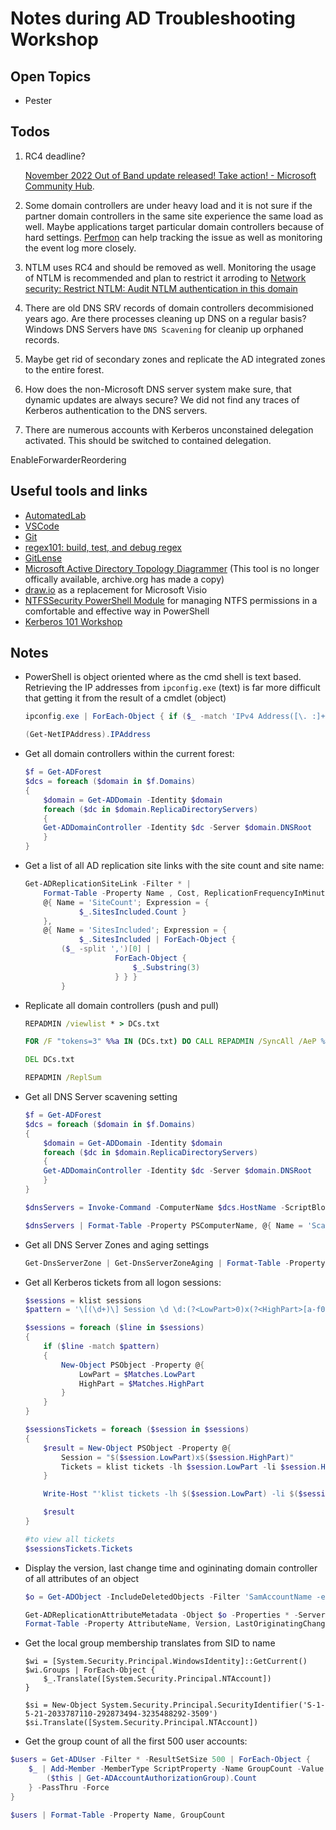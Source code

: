 # Notes during AD Troubleshooting Workshop

## Open Topics

- Pester 

## Todos

1. RC4 deadline?

    [November 2022 Out of Band update released! Take action! - Microsoft Community Hub](
    https://techcommunity.microsoft.com/t5/ask-the-directory-services-team/november-2022-out-of-band-update-released-take-action/bc-p/3700413/highlight/true).

1. Some domain controllers are under heavy load and it is not sure if the partner domain controllers in the same site experience the same load as well. Maybe applications target particular domain controllers because of hard settings. [Perfmon](https://learn.microsoft.com/de-de/windows-server/administration/windows-commands/perfmon) can help tracking the issue as well as monitoring the event log more closely.

1. NTLM uses RC4 and should be removed as well. Monitoring the usage of NTLM is recommended and plan to restrict it arroding to [Network security: Restrict NTLM: Audit NTLM authentication in this domain](https://learn.microsoft.com/en-us/windows/security/threat-protection/security-policy-settings/network-security-restrict-ntlm-audit-ntlm-authentication-in-this-domain)

1. There are old DNS SRV records of domain controllers decommisioned years ago. Are there processes cleaning up DNS on a regular basis? Windows DNS Servers have `DNS Scavening` for cleanip up orphaned records.

1. Maybe get rid of secondary zones and replicate the AD integrated zones to the entire forest.

1. How does the non-Microsoft DNS server system make sure, that dynamic updates are always secure? We did not find any traces of Kerberos authentication to the DNS servers.

2. There are numerous accounts with Kerberos unconstained delegation activated. This should be switched to contained delegation. 


EnableForwarderReordering

## Useful tools and links

- [AutomatedLab](https://automatedlab.org/en/latest/)
- [VSCode](https://code.visualstudio.com/download)
- [Git](https://git-scm.com/downloads)
- [regex101: build, test, and debug regex](https://regex101.com/)
- [GitLense](https://marketplace.visualstudio.com/items?itemName=eamodio.gitlens)
- [Microsoft Active Directory Topology Diagrammer](http://web.archive.org/web/20200802184044/https://www.microsoft.com/en-us/download/confirmation.aspx?id=13380) (This tool is no longer offically available, archive.org has made a copy)
- [draw.io](https://www.drawio.com/) as a replacement for Microsoft Visio
- [NTFSSecurity PowerShell Module](https://www.powershellgallery.com/packages/NTFSSecurity/4.2.6) for managing NTFS permissions in a comfortable and effective way in PowerShell
- [Kerberos 101 Workshop](https://github.com/raandree/Kerberos101)

## Notes

- PowerShell is object oriented where as the cmd shell is text based. Retrieving the IP addresses from `ipconfig.exe` (text) is far more difficult that getting it from the result of a cmdlet (object)

    ```powershell
    ipconfig.exe | ForEach-Object { if ($_ -match 'IPv4 Address([\. :]+)(?<IpAddress>[\d\.]+)') { $Matches.IpAddress } }

    (Get-NetIPAddress).IPAddress
    ```

- Get all domain controllers within the current forest:

    ```powershell
    $f = Get-ADForest
    $dcs = foreach ($domain in $f.Domains)
    {
        $domain = Get-ADDomain -Identity $domain
        foreach ($dc in $domain.ReplicaDirectoryServers)
        {
        Get-ADDomainController -Identity $dc -Server $domain.DNSRoot
        }
    } 
    ```

- Get a list of all AD replication site links with the site count and site name:

    ```powershell
    Get-ADReplicationSiteLink -Filter * | 
        Format-Table -Property Name , Cost, ReplicationFrequencyInMinutes, 
        @{ Name = 'SiteCount'; Expression = { 
                $_.SitesIncluded.Count } 
        }, 
        @{ Name = 'SitesIncluded'; Expression = { 
                $_.SitesIncluded | ForEach-Object { 
            ($_ -split ',')[0] | 
                        ForEach-Object {
                            $_.Substring(3)
                        } } } 
            }
    ```

- Replicate all domain controllers (push and pull)

    ```cmd
    REPADMIN /viewlist * > DCs.txt

    FOR /F "tokens=3" %%a IN (DCs.txt) DO CALL REPADMIN /SyncAll /AeP %%a

    DEL DCs.txt

    REPADMIN /ReplSum
    ```

- Get all DNS Server scavening setting

    ```powershell
    $f = Get-ADForest
    $dcs = foreach ($domain in $f.Domains)
    {
        $domain = Get-ADDomain -Identity $domain
        foreach ($dc in $domain.ReplicaDirectoryServers)
        {
        Get-ADDomainController -Identity $dc -Server $domain.DNSRoot
        }
    }

    $dnsServers = Invoke-Command -ComputerName $dcs.HostName -ScriptBlock { Get-DnsServer }

    $dnsServers | Format-Table -Property PSComputerName, @{ Name = 'ScavengingInterval'; Expression = { $_.ServerScavenging.ScavengingInterval } }
    ```

- Get all DNS Server Zones and aging settings

    ```powershell
    Get-DnsServerZone | Get-DnsServerZoneAging | Format-Table -Property *
    ```

- Get all Kerberos tickets from all logon sessions:

    ```powershell
    $sessions = klist sessions
    $pattern = '\[(\d+)\] Session \d \d:(?<LowPart>0)x(?<HighPart>[a-f0-9]+)'

    $sessions = foreach ($line in $sessions)
    {
        if ($line -match $pattern)
        {
            New-Object PSObject -Property @{
                LowPart = $Matches.LowPart
                HighPart = $Matches.HighPart
            }
        }
    }

    $sessionsTickets = foreach ($session in $sessions)
    {
        $result = New-Object PSObject -Property @{
            Session = "$($session.LowPart)x$($session.HighPart)"
            Tickets = klist tickets -lh $session.LowPart -li $session.HighPart
        }
    
        Write-Host "'klist tickets -lh $($session.LowPart) -li $($session.HighPart)' knows about $($result.Tickets.Count) tickets"

        $result
    }

    #to view all tickets
    $sessionsTickets.Tickets 
    ```

- Display the version, last change time and ogininating domain controller of all attributes of an object

    ```powershell
    $o = Get-ADObject -IncludeDeletedObjects -Filter 'SamAccountName -eq "g1"'

    Get-ADReplicationAttributeMetadata -Object $o -Properties * -Server f1dc1 -IncludeDeletedObjects |
    Format-Table -Property AttributeName, Version, LastOriginatingChangeTime, LastOriginatingChangeDirectoryServerIdentity
    ```

- Get the local group membership translates from SID to name

    ```
    $wi = [System.Security.Principal.WindowsIdentity]::GetCurrent()
    $wi.Groups | ForEach-Object {
        $_.Translate([System.Security.Principal.NTAccount])
    }

    $si = New-Object System.Security.Principal.SecurityIdentifier('S-1-5-21-2033787110-292873494-3235488292-3509')
    $si.Translate([System.Security.Principal.NTAccount])
    ```

- Get the group count of all the first 500 user accounts:

```powershell
$users = Get-ADUser -Filter * -ResultSetSize 500 | ForEach-Object {
    $_ | Add-Member -MemberType ScriptProperty -Name GroupCount -Value {
        ($this | Get-ADAccountAuthorizationGroup).Count
    } -PassThru -Force
}

$users | Format-Table -Property Name, GroupCount
```
